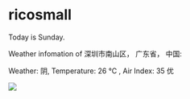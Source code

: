 # ricosmall

Today is Sunday.

Weather infomation of 深圳市南山区， 广东省， 中国: 

Weather: 阴, Temperature: 26 ℃ , Air Index: 35 优

<img src="https://github-readme-stats.vercel.app/api?username=ricosmall&show_icons=true" />
